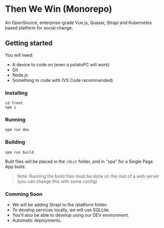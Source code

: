# Then We Win (Monorepo)
An OpenSource, enterprise-grade Vue.js, Quasar, Strapi and Kubernetes based platform for social change.


## Getting started
You will need:

* A device to code on (even a potatoPC will work)
* Git
* Node.js
* Something to code with (VS Code recommended)

### Installing

```
cd front
npm i
```

### Running

```
npm run dev
```

### Building

```
npm run build
```
Built files will be placed in the ```/dist``` folder, and in "spa" for a Single Page App build.

> Note: Running the build files must be done on the root of a web server (you can change this with some config)

### Comming Soon
* We will be adding Strapi to the /platform folder.
* To develop services locally, we will use SQLLite.
* You'll also be able to develop using our DEV environment.
* Automatic deployments.

